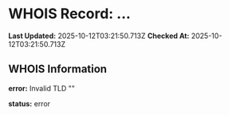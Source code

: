 # WHOIS Record: ...

**Last Updated:** 2025-10-12T03:21:50.713Z
**Checked At:** 2025-10-12T03:21:50.713Z

## WHOIS Information

**error:** Invalid TLD ""

**status:** error

